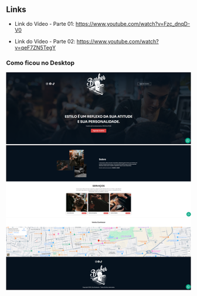 ## Links

* Link do Vídeo - Parte 01: https://www.youtube.com/watch?v=Fzc_dnqD-V0

* Link do Vídeo - Parte 02: https://www.youtube.com/watch?v=qeF7ZN5TegY

### Como ficou no Desktop

<img src="./readImg/principalWeb.png" />
<img src="./readImg/sobreServicos.png" />
<img src="./readImg/venhaConhecer.png" />

